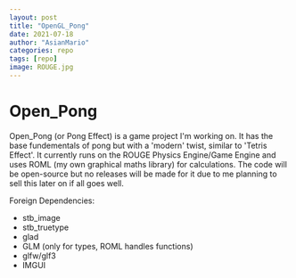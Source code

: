 ```yaml
---
layout: post
title: "OpenGL_Pong"
date: 2021-07-18
author: "AsianMario"
categories: repo
tags: [repo]
image: ROUGE.jpg
---
```


# Open_Pong

Open_Pong (or Pong Effect) is a game project I'm working on. It has the base fundementals of pong but with a 'modern' twist, similar to 'Tetris Effect'. It currently runs on the ROUGE Physics Engine/Game Engine and uses ROML (my own graphical maths library) for calculations. The code will be open-source but no releases will be made for it due to me planning to sell this later on if all goes well.

Foreign Dependencies:

- stb_image
- stb_truetype
- glad
- GLM (only for types, ROML handles functions)
- glfw/glf3
- IMGUI
